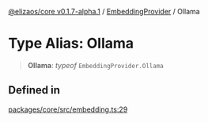 [@elizaos/core v0.1.7-alpha.1](../../../index.md) / [EmbeddingProvider](../index.md) / Ollama

# Type Alias: Ollama

> **Ollama**: *typeof* `EmbeddingProvider.Ollama`

## Defined in

[packages/core/src/embedding.ts:29](https://github.com/elizaOS/eliza/blob/main/packages/core/src/embedding.ts#L29)
